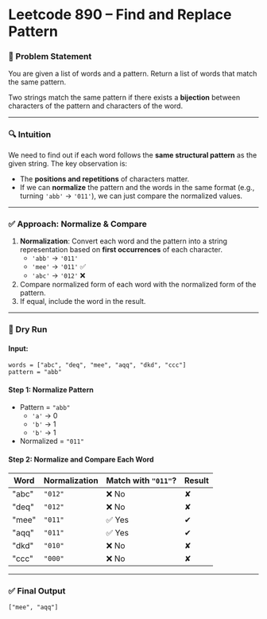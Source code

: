 # Leetcode 890 – Find and Replace Pattern

### 🧩 Problem Statement

You are given a list of words and a pattern. Return a list of words that match the same pattern.

Two strings match the same pattern if there exists a **bijection** between characters of the pattern and characters of the word.

---

### 🔍 Intuition

We need to find out if each word follows the **same structural pattern** as the given string. The key observation is:

- The **positions and repetitions** of characters matter.
- If we can **normalize** the pattern and the words in the same format (e.g., turning `'abb'` → `'011'`), we can just compare the normalized values.

---

### ✅ Approach: Normalize & Compare

1. **Normalization**: Convert each word and the pattern into a string representation based on **first occurrences** of each character.
   - `'abb'` → `'011'`
   - `'mee'` → `'011'` ✅
   - `'abc'` → `'012'` ❌
2. Compare normalized form of each word with the normalized form of the pattern.
3. If equal, include the word in the result.

---

### 🧪 Dry Run

#### Input:
```text
words = ["abc", "deq", "mee", "aqq", "dkd", "ccc"]
pattern = "abb"
```

#### Step 1: Normalize Pattern

- Pattern = `"abb"`
  - `'a'` → 0
  - `'b'` → 1
  - `'b'` → 1
- Normalized = `"011"`

#### Step 2: Normalize and Compare Each Word

| Word   | Normalization | Match with `"011"`? | Result |
|--------|----------------|----------------------|--------|
| "abc"  | `"012"`         | ❌ No                | ✘      |
| "deq"  | `"012"`         | ❌ No                | ✘      |
| "mee"  | `"011"`         | ✅ Yes               | ✔      |
| "aqq"  | `"011"`         | ✅ Yes               | ✔      |
| "dkd"  | `"010"`         | ❌ No                | ✘      |
| "ccc"  | `"000"`         | ❌ No                | ✘      |

---

### ✅ Final Output

```text
["mee", "aqq"]
```
